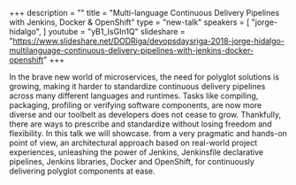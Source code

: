 +++
description = ""
title = "Multi-language Continuous Delivery Pipelines with Jenkins, Docker & OpenShift"
type = "new-talk"
speakers = [
        "jorge-hidalgo",
]
youtube = "yB1_IsGIn1Q"
slideshare = "https://www.slideshare.net/DODRiga/devopsdaysriga-2018-jorge-hidalgo-multilanguage-continuous-delivery-pipelines-with-jenkins-docker-openshift"
+++
<p>In the brave new world of microservices, the need for polyglot solutions is growing, making it harder to standardize continuous delivery pipelines across many different languages and runtimes. Tasks like compiling, packaging, profiling or verifying software components, are now more diverse and our toolbelt as developers does not cease to grow. Thankfully, there are ways to prescribe and standardize without losing freedom and flexibility. In this talk we will showcase. from a very pragmatic and hands-on point of view, an architectural approach based on real-world project experiences, unleashing the power of Jenkins, Jenkinsfile declarative pipelines, Jenkins libraries, Docker and OpenShift, for continuously delivering polyglot components at ease.</p>
